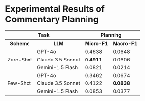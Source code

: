 # Experimental Results of Commentary Planning
<table>
        <tr>
         <th colspan="2">Task</th>
         <th colspan="2">Planning</th>
                <tr>
                 <th rowspan="2">Scheme</th>
                 <th rowspan="2">LLM</th>
                </tr>
        </tr>
        <tr>
            <th>Micro-F1</th>
            <th>Macro-F1</th>
        </tr>
        <tr>
            <td rowspan="3">Zero-Shot</td>
            <td>GPT-4o</td>
            <td>0.4638</td>
            <td>0.0648</td>
        </tr>
        <tr>
            <td>Claude 3.5 Sonnet</td>
            <td><b>0.4911</td>
            <td>0.0606</td>
        </tr>
        <tr>
            <td>Gemini-1.5 Flash</td>
            <td>0.0821</td>
            <td>0.0214</td>
        </tr>
        <tr>
            <td rowspan="3">Few-Shot</td>
            <td>GPT-4o</td>
            <td class="bold">0.3462</td>
            <td class="bold">0.0674</td>
        </tr>
        <tr>
            <td>Claude 3.5 Sonnet</td>
            <td>0.4122</td>
            <td><b>0.0838</td>
        </tr>
        <tr>
            <td>Gemini-1.5 Flash</td>
            <td>0.0853</td>
            <td>0.0377</td>
        </tr>
    </table>
